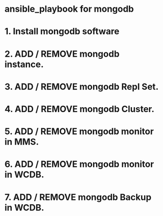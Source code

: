 # ansible_playbook for mongodb

# 1. Install mongodb software

# 2. ADD / REMOVE mongodb instance.

# 3. ADD / REMOVE mongodb Repl Set.

# 4. ADD / REMOVE mongodb Cluster.

# 5. ADD / REMOVE mongodb monitor in MMS.

# 6. ADD / REMOVE mongodb monitor in WCDB.

# 7. ADD / REMOVE mongodb Backup in WCDB.

